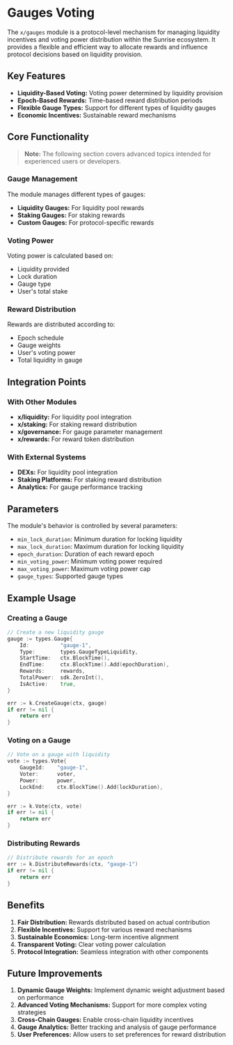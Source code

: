 # Gauges Voting

The `x/gauges` module is a protocol-level mechanism for managing liquidity incentives and voting power distribution within the Sunrise ecosystem. It provides a flexible and efficient way to allocate rewards and influence protocol decisions based on liquidity provision.

## Key Features

- **Liquidity-Based Voting:** Voting power determined by liquidity provision
- **Epoch-Based Rewards:** Time-based reward distribution periods
- **Flexible Gauge Types:** Support for different types of liquidity gauges
- **Economic Incentives:** Sustainable reward mechanisms

## Core Functionality

> **Note:** The following section covers advanced topics intended for experienced users or developers.

### Gauge Management

The module manages different types of gauges:

- **Liquidity Gauges:** For liquidity pool rewards
- **Staking Gauges:** For staking rewards
- **Custom Gauges:** For protocol-specific rewards

### Voting Power

Voting power is calculated based on:

- Liquidity provided
- Lock duration
- Gauge type
- User's total stake

### Reward Distribution

Rewards are distributed according to:

- Epoch schedule
- Gauge weights
- User's voting power
- Total liquidity in gauge

## Integration Points

### With Other Modules

- **x/liquidity:** For liquidity pool integration
- **x/staking:** For staking reward distribution
- **x/governance:** For gauge parameter management
- **x/rewards:** For reward token distribution

### With External Systems

- **DEXs:** For liquidity pool integration
- **Staking Platforms:** For staking reward distribution
- **Analytics:** For gauge performance tracking

## Parameters

The module's behavior is controlled by several parameters:

- `min_lock_duration`: Minimum duration for locking liquidity
- `max_lock_duration`: Maximum duration for locking liquidity
- `epoch_duration`: Duration of each reward epoch
- `min_voting_power`: Minimum voting power required
- `max_voting_power`: Maximum voting power cap
- `gauge_types`: Supported gauge types

## Example Usage

### Creating a Gauge

```go
// Create a new liquidity gauge
gauge := types.Gauge{
    Id:          "gauge-1",
    Type:        types.GaugeTypeLiquidity,
    StartTime:   ctx.BlockTime(),
    EndTime:     ctx.BlockTime().Add(epochDuration),
    Rewards:     rewards,
    TotalPower:  sdk.ZeroInt(),
    IsActive:    true,
}

err := k.CreateGauge(ctx, gauge)
if err != nil {
    return err
}
```

### Voting on a Gauge

```go
// Vote on a gauge with liquidity
vote := types.Vote{
    GaugeId:    "gauge-1",
    Voter:      voter,
    Power:      power,
    LockEnd:    ctx.BlockTime().Add(lockDuration),
}

err := k.Vote(ctx, vote)
if err != nil {
    return err
}
```

### Distributing Rewards

```go
// Distribute rewards for an epoch
err := k.DistributeRewards(ctx, "gauge-1")
if err != nil {
    return err
}
```

## Benefits

1. **Fair Distribution:** Rewards distributed based on actual contribution
2. **Flexible Incentives:** Support for various reward mechanisms
3. **Sustainable Economics:** Long-term incentive alignment
4. **Transparent Voting:** Clear voting power calculation
5. **Protocol Integration:** Seamless integration with other components

## Future Improvements

1. **Dynamic Gauge Weights:** Implement dynamic weight adjustment based on performance
2. **Advanced Voting Mechanisms:** Support for more complex voting strategies
3. **Cross-Chain Gauges:** Enable cross-chain liquidity incentives
4. **Gauge Analytics:** Better tracking and analysis of gauge performance
5. **User Preferences:** Allow users to set preferences for reward distribution
